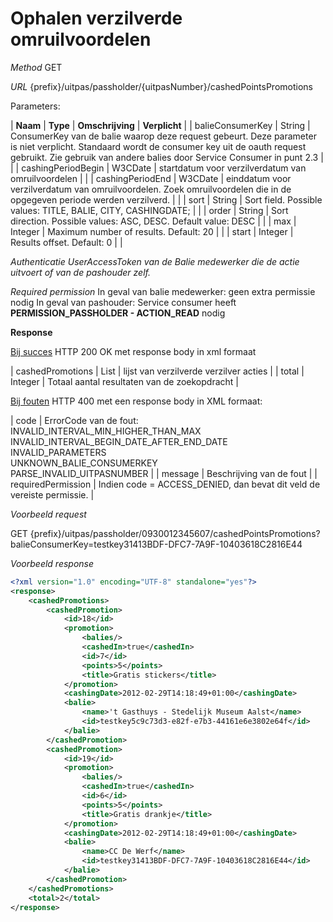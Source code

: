 ---
---

# Ophalen verzilverde omruilvoordelen

_Method_
GET

_URL_
{prefix}/uitpas/passholder/{uitpasNumber}/cashedPointsPromotions

Parameters:

| **Naam** | **Type** | **Omschrijving** | **Verplicht** |
| balieConsumerKey | String | ConsumerKey van de balie waarop deze request gebeurt. Deze parameter is niet verplicht. Standaard wordt de consumer key uit de oauth request gebruikt. Zie gebruik van andere balies door Service Consumer in punt 2.3 |  |
| cashingPeriodBegin | W3CDate | startdatum voor verzilverdatum van omruilvoordelen |  |
| cashingPeriodEnd | W3CDate | einddatum voor verzilverdatum van omruilvoordelen. Zoek omruilvoordelen die in de opgegeven periode werden verzilverd. |  |
| sort | String | Sort field. Possible values: TITLE, BALIE, CITY, CASHINGDATE; |  |
| order | String | Sort direction. Possible values: ASC, DESC. Default value: DESC |  |
| max | Integer | Maximum number of results. Default: 20 |  |
| start | Integer | Results offset. Default: 0 |  |

_Authenticatie_
_UserAccessToken van de Balie medewerker die de actie uitvoert of van de pashouder zelf._

_Required permission_
In geval van balie medewerker: geen extra permissie nodig
In geval van pashouder: Service consumer heeft **PERMISSION_PASSHOLDER - ACTION_READ** nodig

**Response**

<u>Bij succes</u>
HTTP 200 OK met response body in xml formaat

| cashedPromotions | List<CashedPointsPromotion> | lijst van verzilverde verzilver acties |
| total | Integer | Totaal aantal resultaten van de zoekopdracht |

<u>Bij fouten</u>
HTTP 400 met een response body in XML formaat:

| code | ErrorCode van de fout:<br>INVALID_INTERVAL_MIN_HIGHER_THAN_MAX<br>INVALID_INTERVAL_BEGIN_DATE_AFTER_END_DATE<br>INVALID_PARAMETERS<br>UNKNOWN_BALIE_CONSUMERKEY<br>PARSE_INVALID_UITPASNUMBER |
| message | Beschrijving van de fout |
| requiredPermission | Indien code = ACCESS_DENIED, dan bevat dit veld de vereiste permissie. |

_Voorbeeld request_

GET {prefix}/uitpas/passholder/0930012345607/cashedPointsPromotions?balieConsumerKey=testkey31413BDF-DFC7-7A9F-10403618C2816E44

_Voorbeeld response_


~~~xml
<?xml version="1.0" encoding="UTF-8" standalone="yes"?>
<response>
    <cashedPromotions>
        <cashedPromotion>
            <id>18</id>
            <promotion>
                <balies/>
                <cashedIn>true</cashedIn>
                <id>7</id>
                <points>5</points>
                <title>Gratis stickers</title>
            </promotion>
            <cashingDate>2012-02-29T14:18:49+01:00</cashingDate>
            <balie>
                <name>'t Gasthuys - Stedelijk Museum Aalst</name>
                <id>testkey5c9c73d3-e82f-e7b3-44161e6e3802e64f</id>
            </balie>
        </cashedPromotion>
        <cashedPromotion>
            <id>19</id>
            <promotion>
                <balies/>
                <cashedIn>true</cashedIn>
                <id>6</id>
                <points>5</points>
                <title>Gratis drankje</title>
            </promotion>
            <cashingDate>2012-02-29T14:18:49+01:00</cashingDate>
            <balie>
                <name>CC De Werf</name>
                <id>testkey31413BDF-DFC7-7A9F-10403618C2816E44</id>
            </balie>
        </cashedPromotion>
    </cashedPromotions>
    <total>2</total>
</response>
~~~
